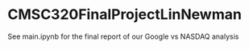 # CMSC320FinalProjectLinNewman
See main.ipynb for the final report of our Google vs NASDAQ analysis
